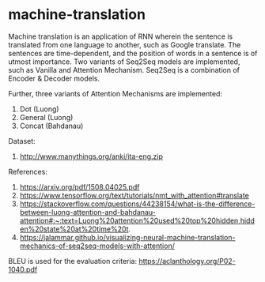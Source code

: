 # machine-translation
Machine translation is an application of RNN wherein the sentence is translated from one language to another, such as Google translate. The sentences are time-dependent, and the position of words in a sentence is of utmost importance. Two variants of Seq2Seq models are implemented, such as Vanilla and Attention Mechanism. Seq2Seq is a combination of Encoder & Decoder models. 

Further, three variants of Attention Mechanisms are implemented:
1. Dot (Luong)
2. General (Luong)
3. Concat (Bahdanau)

Dataset:
1. http://www.manythings.org/anki/ita-eng.zip

References:
1. https://arxiv.org/pdf/1508.04025.pdf
2. https://www.tensorflow.org/text/tutorials/nmt_with_attention#translate
3. https://stackoverflow.com/questions/44238154/what-is-the-difference-between-luong-attention-and-bahdanau-attention#:~:text=Luong%20attention%20used%20top%20hidden,hidden%20state%20at%20time%20t.
4. https://jalammar.github.io/visualizing-neural-machine-translation-mechanics-of-seq2seq-models-with-attention/

BLEU is used for the evaluation criteria:
https://aclanthology.org/P02-1040.pdf
